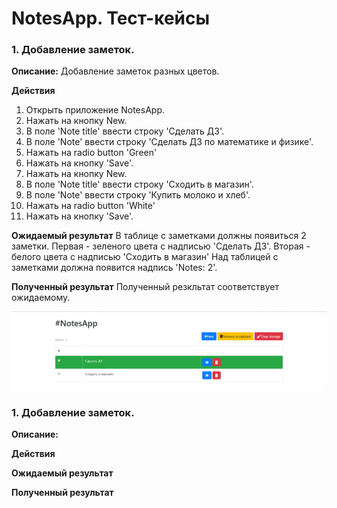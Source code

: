 # NotesApp. Тест-кейсы

### 1. Добавление заметок.

**Описание:**
Добавление заметок разных цветов.

**Действия**
  1. Открыть приложение NotesApp.
  2. Нажать на кнопку New.
  3. В поле 'Note title' ввести строку 'Сделать ДЗ'.
  4. В поле 'Note' ввести строку 'Сделать ДЗ по математике и физике'.
  5. Нажать на radio button 'Green'
  6. Нажать на кнопку 'Save'.
  7. Нажать на кнопку New.
  8. В поле 'Note title' ввести строку 'Сходить в магазин'.
  9. В поле 'Note' ввести строку 'Купить молоко и хлеб'.
  10. Нажать на radio button 'White'
  11. Нажать на кнопку 'Save'.
  
**Ожидаемый результат**
В таблице с заметками должны появиться 2 заметки. Первая - зеленого цвета с надписью 'Сделать ДЗ'. 
Вторая - белого цвета с надписью 'Сходить в магазин'
Над таблицей с заметками должна появится надпись 'Notes: 2'.


**Полученный результат**
Полученный резкльтат соответствует ожидаемому.

![test_case_one](./img/test_case_one.png)


### 1. Добавление заметок.

**Описание:**


**Действия**

**Ожидаемый результат**

**Полученный результат**

